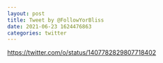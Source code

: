 ```yaml
--- 
layout: post 
title: Tweet by @FollowYorBliss 
date: 2021-06-23 1624476863 
categories: twitter 
--- 
```

https://twitter.com/o/status/1407782829807718402